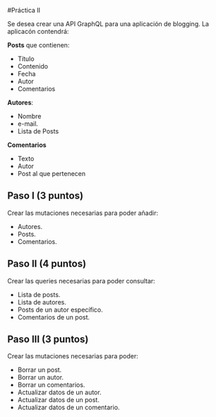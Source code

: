 #Práctica II

Se desea crear una API GraphQL para una aplicación de blogging. La aplicacón contendrá:

**Posts** que contienen:
  * Título
  * Contenido
  * Fecha
  * Autor
  * Comentarios

**Autores**:
  * Nombre
  * e-mail.
  * Lista de Posts

**Comentarios**
  * Texto
  * Autor
  * Post al que pertenecen


## Paso I (3 puntos)

Crear las mutaciones necesarias para poder añadir:
  * Autores.
  * Posts.
  * Comentarios.

## Paso II (4 puntos)

Crear las queries necesarias para poder consultar:
  * Lista de posts.
  * Lista de autores.
  * Posts de un autor específico.
  * Comentarios de un post.

## Paso III (3 puntos)

Crear las mutaciones necesarias para poder:
  * Borrar un post.
  * Borrar un autor.
  * Borrar un comentarios.
  * Actualizar datos de un autor.
  * Actualizar datos de un post.
  * Actualizar datos de un comentario.
